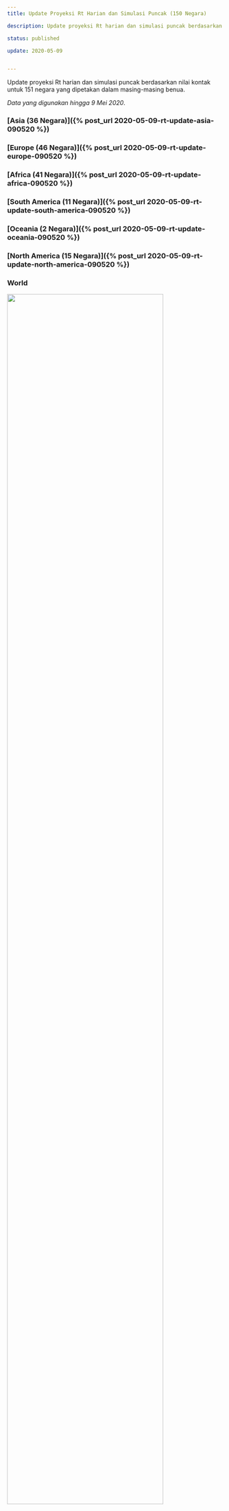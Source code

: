 ```yaml
---
title: Update Proyeksi Rt Harian dan Simulasi Puncak (150 Negara)

description: Update proyeksi Rt harian dan simulasi puncak berdasarkan nilai kontak untuk 151 negara.

status: published

update: 2020-05-09


---
```



Update proyeksi Rt harian dan simulasi puncak berdasarkan nilai kontak untuk 151 negara yang dipetakan dalam masing-masing benua.

*Data yang digunakan hingga 9 Mei 2020*.

### [Asia (36 Negara)]({% post_url 2020-05-09-rt-update-asia-090520 %})

### [Europe (46 Negara)]({% post_url 2020-05-09-rt-update-europe-090520 %})

### [Africa (41 Negara)]({% post_url 2020-05-09-rt-update-africa-090520 %})

### [South America (11 Negara)]({% post_url 2020-05-09-rt-update-south-america-090520 %})

### [Oceania (2 Negara)]({% post_url 2020-05-09-rt-update-oceania-090520 %})

### [North America (15 Negara)]({% post_url 2020-05-09-rt-update-north-america-090520 %})

### World

<img src="figures/update_090520/Covid_Meter_World.png" width="85%" /> <br>